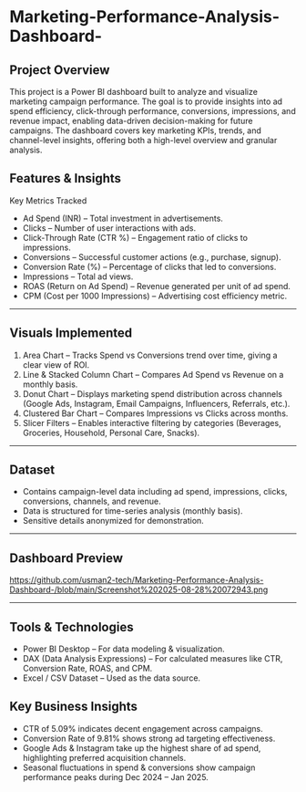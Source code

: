 # Marketing-Performance-Analysis-Dashboard-


## Project Overview
This project is a Power BI dashboard built to analyze and visualize marketing campaign performance. The goal is to provide insights into ad spend efficiency, click-through performance, conversions, impressions, and revenue impact, enabling data-driven decision-making for future campaigns.
The dashboard covers key marketing KPIs, trends, and channel-level insights, offering both a high-level overview and granular analysis.

 ## Features & Insights
 Key Metrics Tracked
-	Ad Spend (INR) – Total investment in advertisements.
-	Clicks – Number of user interactions with ads.
-	Click-Through Rate (CTR %) – Engagement ratio of clicks to impressions.
-	Conversions – Successful customer actions (e.g., purchase, signup).
-	Conversion Rate (%) – Percentage of clicks that led to conversions.
-	Impressions – Total ad views.
-	ROAS (Return on Ad Spend) – Revenue generated per unit of ad spend.
-	CPM (Cost per 1000 Impressions) – Advertising cost efficiency metric.
________________________________________
## Visuals Implemented
1.	 Area Chart – Tracks Spend vs Conversions trend over time, giving a clear view of ROI.
2.	 Line & Stacked Column Chart – Compares Ad Spend vs Revenue on a monthly basis.
3.	 Donut Chart – Displays marketing spend distribution across channels (Google Ads, Instagram, Email Campaigns,     Influencers, Referrals, etc.).
4.	 Clustered Bar Chart – Compares Impressions vs Clicks across months.
5.	 Slicer Filters – Enables interactive filtering by categories (Beverages, Groceries, Household, Personal Care, Snacks).
________________________________________
## Dataset
-	Contains campaign-level data including ad spend, impressions, clicks, conversions, channels, and revenue.
-	Data is structured for time-series analysis (monthly basis).
-	Sensitive details anonymized for demonstration.
________________________________________
## Dashboard Preview
https://github.com/usman2-tech/Marketing-Performance-Analysis-Dashboard-/blob/main/Screenshot%202025-08-28%20072943.png
 
________________________________________
## Tools & Technologies
-	Power BI Desktop – For data modeling & visualization.
-	DAX (Data Analysis Expressions) – For calculated measures like CTR, Conversion Rate, ROAS, and CPM.
-	Excel / CSV Dataset – Used as the data source.

## Key Business Insights
-	CTR of 5.09% indicates decent engagement across campaigns.
-	Conversion Rate of 9.81% shows strong ad targeting effectiveness.
-	Google Ads & Instagram take up the highest share of ad spend, highlighting preferred acquisition channels.
- Seasonal fluctuations in spend & conversions show campaign performance peaks during Dec 2024 – Jan 2025.
